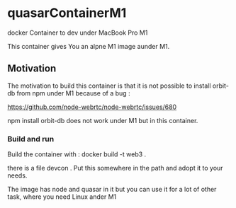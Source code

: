 #  quasarContainerM1

docker Container to dev under MacBook Pro M1

This container gives You an alpne M1 image aunder M1.

##  Motivation
The motivation to build this container is that it is not possible to install orbit-db from npm under M1 because of a bug :

https://github.com/node-webrtc/node-webrtc/issues/680

npm install orbit-db does not work under M1 but in this container.

### Build and run

Build the container with :
 docker build -t web3 .

there is a file devcon . Put this somewhere in the path and adopt it to your needs.

The image has node and quasar in it but you can use it for a lot of other task, where you need Linux ander M1 





